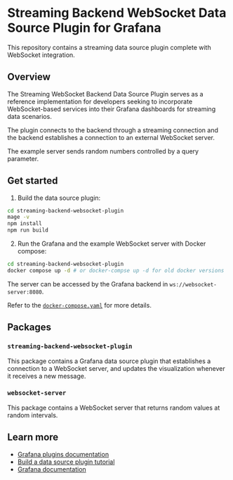 # Streaming Backend WebSocket Data Source Plugin for Grafana

This repository contains a streaming data source plugin complete with WebSocket integration.
## Overview

The Streaming WebSocket Backend Data Source Plugin serves as a reference implementation for developers seeking to incorporate WebSocket-based services into their Grafana dashboards for streaming data scenarios.

The plugin connects to the backend through a streaming connection and the backend establishes a connection to an external WebSocket server.

The example server sends random numbers controlled by a query parameter.

## Get started

1. Build the data source plugin:

  ```sh
cd streaming-backend-websocket-plugin
mage -v
npm install
npm run build
  ```

2. Run the Grafana and the example WebSocket server with Docker compose:

```sh
cd streaming-backend-websocket-plugin
docker compose up -d # or docker-compse up -d for old docker versions
```

The server can be accessed by the Grafana backend in `ws://websocket-server:8080`.

Refer to the [`docker-compose.yaml`](./streaming-backend-websocket-plugin/docker-compose.yaml) for more details.

## Packages

### `streaming-backend-websocket-plugin`

This package contains a Grafana data source plugin that establishes a connection to a WebSocket server, and updates the visualization whenever it receives a new message.

### `websocket-server`

This package contains a WebSocket server that returns random values at random intervals.

## Learn more

- [Grafana plugins documentation](https://grafana.com/developers/plugin-tools/)
- [Build a data source plugin tutorial](https://grafana.com/developers/plugin-tools/tutorials/build-a-data-source-plugin)
- [Grafana documentation](https://grafana.com/docs/)